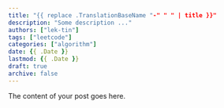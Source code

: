 ```yaml
---
title: "{{ replace .TranslationBaseName "-" " " | title }}"
description: "Some description ..."
authors: ["lek-tin"]
tags: ["leetcode"]
categories: ["algorithm"]
date: {{ .Date }}
lastmod: {{ .Date }}
draft: true
archive: false
---
```


The content of your post goes here.
